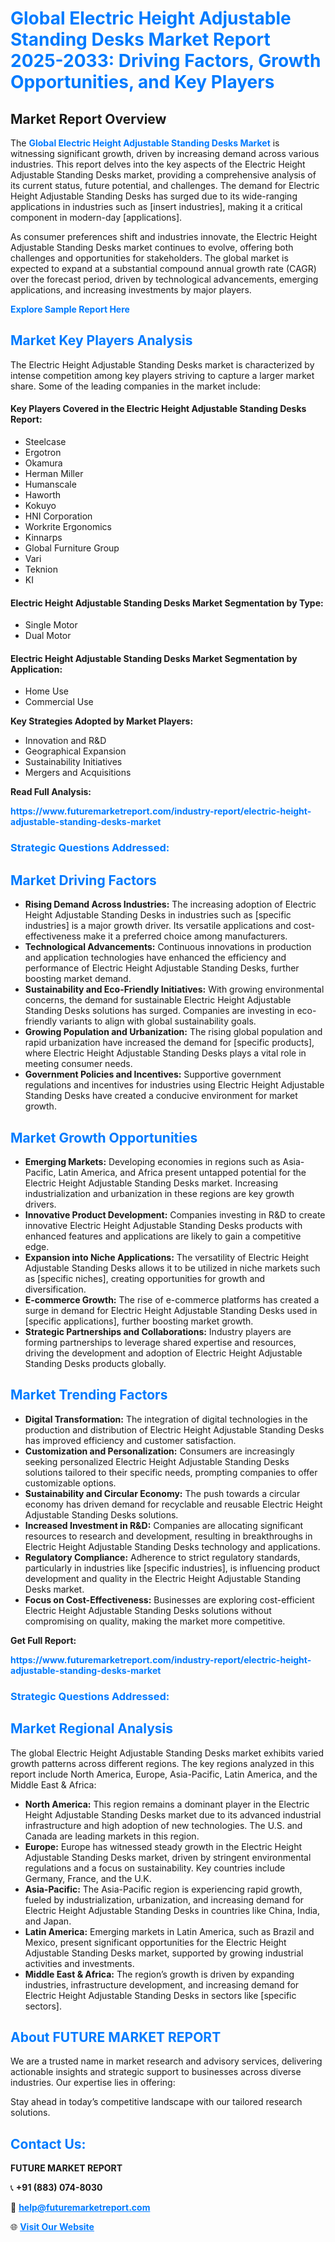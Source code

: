 <h1 style="color: #007BFF;">Global Electric Height Adjustable Standing Desks Market Report 2025-2033: Driving Factors, Growth Opportunities, and Key Players</h1>

<section id="overview">
<h2>Market Report Overview</h2>
<p>The <a href="https://www.futuremarketreport.com/industry-report/electric-height-adjustable-standing-desks-market" style="color: #007BFF; text-decoration: none;"><strong>Global Electric Height Adjustable Standing Desks Market</strong></a> is witnessing significant growth, driven by increasing demand across various industries. This report delves into the key aspects of the Electric Height Adjustable Standing Desks market, providing a comprehensive analysis of its current status, future potential, and challenges. The demand for Electric Height Adjustable Standing Desks has surged due to its wide-ranging applications in industries such as [insert industries], making it a critical component in modern-day [applications].</p>
<p>As consumer preferences shift and industries innovate, the Electric Height Adjustable Standing Desks market continues to evolve, offering both challenges and opportunities for stakeholders. The global market is expected to expand at a substantial compound annual growth rate (CAGR) over the forecast period, driven by technological advancements, emerging applications, and increasing investments by major players.</p>
</section>

<section id="overview">
<p><a href="https://www.futuremarketreport.com/request-sample/reportId=45518" style="color: #007BFF; text-decoration: none;"><strong>Explore Sample Report Here</strong></a></p>
</section>

<section id="key-players">
<h2 style="color: #007BFF;">Market Key Players Analysis</h2>
<p>The Electric Height Adjustable Standing Desks market is characterized by intense competition among key players striving to capture a larger market share. Some of the leading companies in the market include:</p>
<h4>Key Players Covered in the Electric Height Adjustable Standing Desks Report:</h4>
<ul><li>Steelcase</li><li>Ergotron</li><li>Okamura</li><li>Herman Miller</li><li>Humanscale</li><li>Haworth</li><li>Kokuyo</li><li>HNI Corporation</li><li>Workrite Ergonomics</li><li>Kinnarps</li><li>Global Furniture Group</li><li>Vari</li><li>Teknion</li><li>KI</li></ul>
<h4>Electric Height Adjustable Standing Desks Market Segmentation by Type:</h4>
<ul><li>Single Motor</li><li>Dual Motor</li></ul>

<h4>Electric Height Adjustable Standing Desks Market Segmentation by Application:</h4>
<ul><li>Home Use</li><li>Commercial Use</li></ul>
<p><strong>Key Strategies Adopted by Market Players:</strong></p>
<ul>
<li>Innovation and R&D</li>
<li>Geographical Expansion</li>
<li>Sustainability Initiatives</li>
<li>Mergers and Acquisitions</li>
</ul>
</section>

<section>
<p><strong>Read Full Analysis: </strong></p><a href="https://www.futuremarketreport.com/industry-report/electric-height-adjustable-standing-desks-market" style="color: #007BFF; text-decoration: none;"><strong>https://www.futuremarketreport.com/industry-report/electric-height-adjustable-standing-desks-market</strong></a>
<h3 style="color: #007BFF;">Strategic Questions Addressed:</h3>
</section>

<section id="driving-factors">
<h2 style="color: #007BFF;">Market Driving Factors</h2>
<ul>
<li><strong>Rising Demand Across Industries:</strong> The increasing adoption of Electric Height Adjustable Standing Desks in industries such as [specific industries] is a major growth driver. Its versatile applications and cost-effectiveness make it a preferred choice among manufacturers.</li>
<li><strong>Technological Advancements:</strong> Continuous innovations in production and application technologies have enhanced the efficiency and performance of Electric Height Adjustable Standing Desks, further boosting market demand.</li>
<li><strong>Sustainability and Eco-Friendly Initiatives:</strong> With growing environmental concerns, the demand for sustainable Electric Height Adjustable Standing Desks solutions has surged. Companies are investing in eco-friendly variants to align with global sustainability goals.</li>
<li><strong>Growing Population and Urbanization:</strong> The rising global population and rapid urbanization have increased the demand for [specific products], where Electric Height Adjustable Standing Desks plays a vital role in meeting consumer needs.</li>
<li><strong>Government Policies and Incentives:</strong> Supportive government regulations and incentives for industries using Electric Height Adjustable Standing Desks have created a conducive environment for market growth.</li>
</ul>
</section>

<section id="growth-opportunities">
<h2 style="color: #007BFF;">Market Growth Opportunities</h2>
<ul>
<li><strong>Emerging Markets:</strong> Developing economies in regions such as Asia-Pacific, Latin America, and Africa present untapped potential for the Electric Height Adjustable Standing Desks market. Increasing industrialization and urbanization in these regions are key growth drivers.</li>
<li><strong>Innovative Product Development:</strong> Companies investing in R&D to create innovative Electric Height Adjustable Standing Desks products with enhanced features and applications are likely to gain a competitive edge.</li>
<li><strong>Expansion into Niche Applications:</strong> The versatility of Electric Height Adjustable Standing Desks allows it to be utilized in niche markets such as [specific niches], creating opportunities for growth and diversification.</li>
<li><strong>E-commerce Growth:</strong> The rise of e-commerce platforms has created a surge in demand for Electric Height Adjustable Standing Desks used in [specific applications], further boosting market growth.</li>
<li><strong>Strategic Partnerships and Collaborations:</strong> Industry players are forming partnerships to leverage shared expertise and resources, driving the development and adoption of Electric Height Adjustable Standing Desks products globally.</li>
</ul>
</section>

<section id="trending-factors">
<h2 style="color: #007BFF;">Market Trending Factors</h2>
<ul>
<li><strong>Digital Transformation:</strong> The integration of digital technologies in the production and distribution of Electric Height Adjustable Standing Desks has improved efficiency and customer satisfaction.</li>
<li><strong>Customization and Personalization:</strong> Consumers are increasingly seeking personalized Electric Height Adjustable Standing Desks solutions tailored to their specific needs, prompting companies to offer customizable options.</li>
<li><strong>Sustainability and Circular Economy:</strong> The push towards a circular economy has driven demand for recyclable and reusable Electric Height Adjustable Standing Desks solutions.</li>
<li><strong>Increased Investment in R&D:</strong> Companies are allocating significant resources to research and development, resulting in breakthroughs in Electric Height Adjustable Standing Desks technology and applications.</li>
<li><strong>Regulatory Compliance:</strong> Adherence to strict regulatory standards, particularly in industries like [specific industries], is influencing product development and quality in the Electric Height Adjustable Standing Desks market.</li>
<li><strong>Focus on Cost-Effectiveness:</strong> Businesses are exploring cost-efficient Electric Height Adjustable Standing Desks solutions without compromising on quality, making the market more competitive.</li>
</ul>
</section>

<section>
<p><strong>Get Full Report: </strong></p><a href="https://www.futuremarketreport.com/industry-report/electric-height-adjustable-standing-desks-market" style="color: #007BFF; text-decoration: none;"><strong>https://www.futuremarketreport.com/industry-report/electric-height-adjustable-standing-desks-market</strong></a>
<h3 style="color: #007BFF;">Strategic Questions Addressed:</h3>
</section>


<section id="regional-analysis">
<h2 style="color: #007BFF;">Market Regional Analysis</h2>
<p>The global Electric Height Adjustable Standing Desks market exhibits varied growth patterns across different regions. The key regions analyzed in this report include North America, Europe, Asia-Pacific, Latin America, and the Middle East & Africa:</p>
<ul>
<li><strong>North America:</strong> This region remains a dominant player in the Electric Height Adjustable Standing Desks market due to its advanced industrial infrastructure and high adoption of new technologies. The U.S. and Canada are leading markets in this region.</li>
<li><strong>Europe:</strong> Europe has witnessed steady growth in the Electric Height Adjustable Standing Desks market, driven by stringent environmental regulations and a focus on sustainability. Key countries include Germany, France, and the U.K.</li>
<li><strong>Asia-Pacific:</strong> The Asia-Pacific region is experiencing rapid growth, fueled by industrialization, urbanization, and increasing demand for Electric Height Adjustable Standing Desks in countries like China, India, and Japan.</li>
<li><strong>Latin America:</strong> Emerging markets in Latin America, such as Brazil and Mexico, present significant opportunities for the Electric Height Adjustable Standing Desks market, supported by growing industrial activities and investments.</li>
<li><strong>Middle East & Africa:</strong> The region’s growth is driven by expanding industries, infrastructure development, and increasing demand for Electric Height Adjustable Standing Desks in sectors like [specific sectors].</li>
</ul>
</section>

<footer>
<h2 style="color: #007BFF;">About FUTURE MARKET REPORT</h2>
<p>We are a trusted name in market research and advisory services, delivering actionable insights and strategic support to businesses across diverse industries. Our expertise lies in offering:</p>

<p>Stay ahead in today’s competitive landscape with our tailored research solutions.</p>

<h2 style="color: #007BFF;">Contact Us:</h2>
<p><strong>FUTURE MARKET REPORT</strong></p>
<p>📞 <strong>+91 (883) 074-8030</strong></p>
<p>📧 <strong><a href="mailto:help@futuremarketreport.com" style="color: #007BFF;">help@futuremarketreport.com</a></strong></p>
<p>🌐 <strong><a href="https://www.futuremarketreport.com/" style="color: #007BFF;">Visit Our Website</a></strong></p>
</footer>